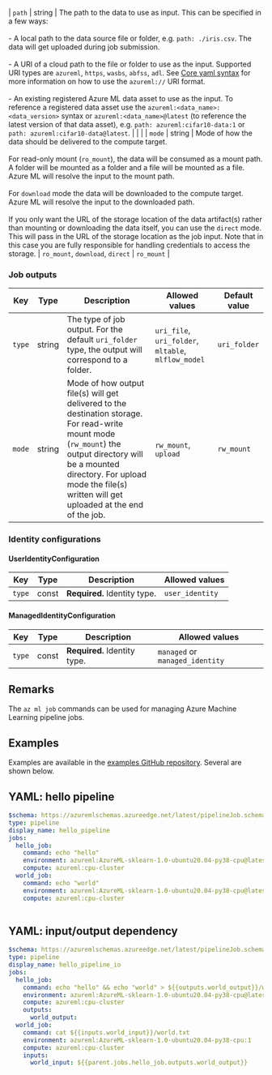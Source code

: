 | `path` | string | The path to the data to use as input. This can be specified in a few ways: <br><br> - A local path to the data source file or folder, e.g. `path: ./iris.csv`. The data will get uploaded during job submission. <br><br> - A URI of a cloud path to the file or folder to use as the input. Supported URI types are `azureml`, `https`, `wasbs`, `abfss`, `adl`. See [Core yaml syntax](reference-yaml-core-syntax.md) for more information on how to use the `azureml://` URI format. <br><br> - An existing registered Azure ML data asset to use as the input. To reference a registered data asset use the `azureml:<data_name>:<data_version>` syntax or `azureml:<data_name>@latest` (to reference the latest version of that data asset), e.g. `path: azureml:cifar10-data:1` or `path: azureml:cifar10-data@latest`. | | |
| `mode` | string | Mode of how the data should be delivered to the compute target. <br><br> For read-only mount (`ro_mount`), the data will be consumed as a mount path. A folder will be mounted as a folder and a file will be mounted as a file. Azure ML will resolve the input to the mount path. <br><br> For `download` mode the data will be downloaded to the compute target. Azure ML will resolve the input to the downloaded path. <br><br> If you only want the URL of the storage location of the data artifact(s) rather than mounting or downloading the data itself, you can use the `direct` mode. This will pass in the URL of the storage location as the job input. Note that in this case you are fully responsible for handling credentials to access the storage. | `ro_mount`, `download`, `direct` | `ro_mount` |

### Job outputs

| Key | Type | Description | Allowed values | Default value |
| --- | ---- | ----------- | -------------- | ------------- |
| `type` | string | The type of job output. For the default `uri_folder` type, the output will correspond to a folder. | `uri_file`, `uri_folder`, `mltable`, `mlflow_model` | `uri_folder` |
| `mode` | string | Mode of how output file(s) will get delivered to the destination storage. For read-write mount mode (`rw_mount`) the output directory will be a mounted directory. For upload mode the file(s) written will get uploaded at the end of the job. | `rw_mount`, `upload` | `rw_mount` |

### Identity configurations

#### UserIdentityConfiguration

| Key | Type | Description | Allowed values |
| --- | ---- | ----------- | -------------- |
| `type` | const | **Required.** Identity type.  | `user_identity` |

#### ManagedIdentityConfiguration

| Key | Type | Description | Allowed values |
| --- | ---- | ----------- | -------------- |
| `type` | const | **Required.** Identity type.  | `managed` or `managed_identity` |

## Remarks

The `az ml job` commands can be used for managing Azure Machine Learning pipeline jobs.

## Examples

Examples are available in the [examples GitHub repository](https://github.com/Azure/azureml-examples/tree/main/cli/jobs). Several are shown below.

## YAML: hello pipeline

```yaml
$schema: https://azuremlschemas.azureedge.net/latest/pipelineJob.schema.json
type: pipeline
display_name: hello_pipeline
jobs:
  hello_job:
    command: echo "hello"
    environment: azureml:AzureML-sklearn-1.0-ubuntu20.04-py38-cpu@latest
    compute: azureml:cpu-cluster
  world_job:
    command: echo "world"
    environment: azureml:AzureML-sklearn-1.0-ubuntu20.04-py38-cpu@latest
    compute: azureml:cpu-cluster
 
```

## YAML: input/output dependency

```yaml
$schema: https://azuremlschemas.azureedge.net/latest/pipelineJob.schema.json
type: pipeline
display_name: hello_pipeline_io
jobs:
  hello_job:
    command: echo "hello" && echo "world" > ${{outputs.world_output}}/world.txt
    environment: azureml:AzureML-sklearn-1.0-ubuntu20.04-py38-cpu@latest
    compute: azureml:cpu-cluster
    outputs:
      world_output:
  world_job:
    command: cat ${{inputs.world_input}}/world.txt
    environment: azureml:AzureML-sklearn-1.0-ubuntu20.04-py38-cpu:1
    compute: azureml:cpu-cluster
    inputs:
      world_input: ${{parent.jobs.hello_job.outputs.world_output}}
 
```
